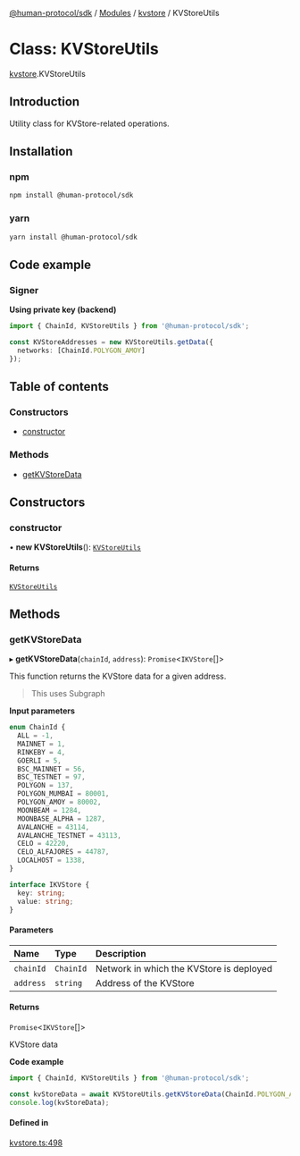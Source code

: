 [@human-protocol/sdk](../README.md) / [Modules](../modules.md) / [kvstore](../modules/kvstore.md) / KVStoreUtils

# Class: KVStoreUtils

[kvstore](../modules/kvstore.md).KVStoreUtils

## Introduction

Utility class for KVStore-related operations.

## Installation

### npm
```bash
npm install @human-protocol/sdk
```

### yarn
```bash
yarn install @human-protocol/sdk
```

## Code example

### Signer

**Using private key (backend)**

```ts
import { ChainId, KVStoreUtils } from '@human-protocol/sdk';

const KVStoreAddresses = new KVStoreUtils.getData({
  networks: [ChainId.POLYGON_AMOY]
});
```

## Table of contents

### Constructors

- [constructor](kvstore.KVStoreUtils.md#constructor)

### Methods

- [getKVStoreData](kvstore.KVStoreUtils.md#getkvstoredata)

## Constructors

### constructor

• **new KVStoreUtils**(): [`KVStoreUtils`](kvstore.KVStoreUtils.md)

#### Returns

[`KVStoreUtils`](kvstore.KVStoreUtils.md)

## Methods

### getKVStoreData

▸ **getKVStoreData**(`chainId`, `address`): `Promise`\<`IKVStore`[]\>

This function returns the KVStore data for a given address.

> This uses Subgraph

**Input parameters**

```ts
enum ChainId {
  ALL = -1,
  MAINNET = 1,
  RINKEBY = 4,
  GOERLI = 5,
  BSC_MAINNET = 56,
  BSC_TESTNET = 97,
  POLYGON = 137,
  POLYGON_MUMBAI = 80001,
  POLYGON_AMOY = 80002,
  MOONBEAM = 1284,
  MOONBASE_ALPHA = 1287,
  AVALANCHE = 43114,
  AVALANCHE_TESTNET = 43113,
  CELO = 42220,
  CELO_ALFAJORES = 44787,
  LOCALHOST = 1338,
}
```

```ts
interface IKVStore {
  key: string;
  value: string;
}
```

#### Parameters

| Name | Type | Description |
| :------ | :------ | :------ |
| `chainId` | `ChainId` | Network in which the KVStore is deployed |
| `address` | `string` | Address of the KVStore |

#### Returns

`Promise`\<`IKVStore`[]\>

KVStore data

**Code example**

```ts
import { ChainId, KVStoreUtils } from '@human-protocol/sdk';

const kvStoreData = await KVStoreUtils.getKVStoreData(ChainId.POLYGON_AMOY, "0x1234567890123456789012345678901234567890");
console.log(kvStoreData);
```

#### Defined in

[kvstore.ts:498](https://github.com/humanprotocol/human-protocol/blob/87af7759dee96e786e48903fbc94b6b72c5de23a/packages/sdk/typescript/human-protocol-sdk/src/kvstore.ts#L498)
